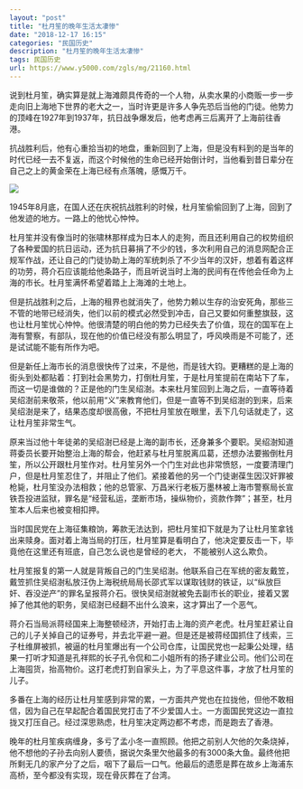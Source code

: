 ```yaml
---
layout: "post"
title: "杜月笙的晚年生活太凄惨"
date: "2018-12-17 16:15"
categories: "民国历史"
description: "杜月笙的晚年生活太凄惨"
tags: 民国历史
url: https://www.y5000.com/zgls/mg/21160.html
---
```






说到杜月笙，确实算是就上海滩颇具传奇的一个人物，从卖水果的小商贩一步一步走向旧上海地下世界的老大之一，当时许更是许多人争先恐后当他的门徒。他势力的顶峰在1927年到1937年，抗日战争爆发后，他考虑再三后离开了上海前往香港。

抗战胜利后，他有心重拾当初的地盘，重新回到了上海，但是没有料到的是当年的时代已经一去不复返，而这个时候他的生命已经开始倒计时，当他看到昔日辈分在自己之上的黄金荣在上海已经有点落魄，感慨万千。

![](https://img.y5000.com/uploads/allimg/170623/13530a150-0.jpg)

1945年8月底，在国人还在庆祝抗战胜利的时候，杜月笙偷偷回到了上海，回到了他发迹的地方。一路上的他忧心忡忡。

杜月笙并没有像当时的张啸林那样成为日本人的走狗，而且还利用自己的权势组织了各种爱国的抗日运动，还为抗日募捐了不少的钱，多次利用自己的消息网配合正规军作战，还让自己的门徒协助上海的军统刺杀了不少当年的汉奸，想着有着这样的功劳，蒋介石应该能给他条路子，而且听说当时上海的民间有在传他会任命为上海的市长。杜月笙满怀希望着踏上上海滩的土地上。

但是抗战胜利之后，上海的租界也就消失了，他势力赖以生存的治安死角，那些三不管的地带已经消失，他们以前的模式必然受到冲击，自己又要如何重整旗鼓，这也让杜月笙忧心忡忡。他很清楚的明白他的势力已经失去了价值，现在的国军在上海有警察，有部队，现在他的价值已经没有那么明显了，呼风唤雨是不可能了，还是试试能不能有所作为吧。

但是新任上海市长的消息很快传了过来，不是他，而是钱大钧。更糟糕的是上海的街头到处都贴着：打到社会黑势力，打倒杜月笙，于是杜月笙提前在南站下了车，而这一切是谁做的？正是他的门生吴绍澍。本来杜月笙回到上海之后，一直等待着吴绍澍前来敬茶，他以前用“义”来教育他们，但是一直等不到吴绍澍的到来，后来吴绍澍是来了，结果态度却很高傲，不把杜月笙放在眼里，丢下几句话就走了，这让杜月笙非常生气。

原来当过他十年徒弟的吴绍澍已经是上海的副市长，还身兼多个要职。吴绍澍知道蒋委员长要开始整治上海的帮会，他赶紧与杜月笙脱离瓜葛，还想办法要搬倒杜月笙，所以公开跟杜月笙作对。杜月笙另外一个门生对此也非常愤怒，一度要清理门户，但是杜月笙忍住了，并阻止了他们。紧接着他的另一个门徒谢葆生因汉奸罪被枪毙，杜月笙没办法相救；他的总管家、万昌米行老板万墨林被上海市警察局长宣铁吾投进监狱，罪名是“经营私运，垄断市场，操纵物价，资款作弊”；甚至，杜月笙本人后来也被变相扣押。

当时国民党在上海征集粮饷，筹款无法达到，把杜月笙扣下就是为了让杜月笙拿钱出来赎身。面对着上海当局的打压，杜月笙算是看明白了，他决定要反击一下，毕竟他在这里还有班底，自己怎么说也是曾经的老大，
不能被别人这么欺负。

杜月笙报复的第一人就是背叛自己的门生吴绍澍。他联系自己在军统的密友戴笠，戴笠抓住吴绍澍私放汪伪上海税统局局长邵式军以谋取钱财的铁证，以“纵放巨奸、吞没逆产”的罪名呈报蒋介石。很快吴绍澍就被免去副市长的职业，接着又罢掉了他其他的职务，吴绍澍已经翻不出什么浪来，这才算出了一个恶气。

蒋介石当局派蒋经国来上海整顿经济，开始打击上海的资产老虎。杜月笙赶紧让自己的儿子关掉自己的证券号，并去北平避一避。但是还是被蒋经国抓住了线索，三子杜维屏被抓，被逼的杜月笙爆出有一个公司仓库，让国民党也一起秉公处理，结果一打听才知道是孔祥熙的长子孔令侃和二小姐所有的扬子建业公司。他们公司在上海囤货，抬高物价。这打老虎打到自家头上，为了平息这件事，才放了杜月笙的儿子。

多番在上海的经历让杜月笙感到非常的累，一方面共产党也在拉拢他，但他不敢相信，因为自己在早起配合着国民党打击了不少爱国人士。一方面国民党这边一直拉拢又打压自己。经过深思熟虑，杜月笙决定两边都不考虑，而是跑去了香港。

晚年的杜月笙疾病缠身，多亏了孟小冬一直照顾。他把之前别人欠他的欠条烧掉，他不想他的子孙去向别人要债，据说欠条里欠他最多的有3000条大鱼。最终他把所剩无几的家产分了之后，咽下了最后一口气。他最后的遗愿是葬在故乡上海浦东高桥，至今都没有实现，现在骨灰葬在了台湾。
